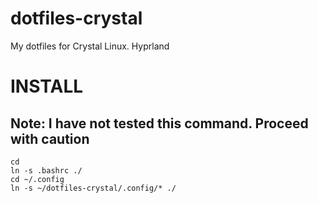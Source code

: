 # dotfiles-crystal
My dotfiles for Crystal Linux. Hyprland

# **INSTALL**
## Note: I have not tested this command. Proceed with caution

```
cd
ln -s .bashrc ./
cd ~/.config
ln -s ~/dotfiles-crystal/.config/* ./
```
